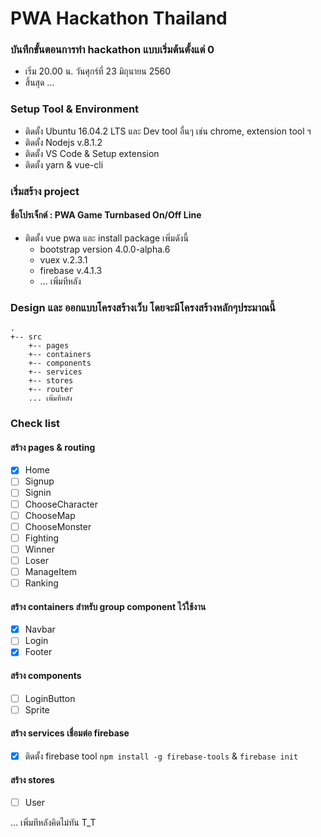 # PWA Hackathon Thailand

### บันทึกขั้นตอนการทำ hackathon แบบเริ่มต้นตั้งแต่ 0
- เริ่ม 20.00 น. วันศุกร์ที่ 23 มิถุนายน 2560
- สิ้นสุด ...

### Setup Tool & Environment
- ติดตั้ง Ubuntu 16.04.2 LTS และ Dev tool อื่นๆ เช่น chrome, extension tool ฯ
- ติดตั้ง Nodejs v.8.1.2
- ติดตั้ง VS Code & Setup extension 
- ติดตั้ง yarn & vue-cli

### เริ่มสร้าง project
#### ชื่อโปรเจ็กต์ : PWA Game Turnbased On/Off Line
- ติดตั้ง vue pwa และ install package เพิ่มดังนี้
  - bootstrap version 4.0.0-alpha.6
  - vuex v.2.3.1
  - firebase v.4.1.3
  - ... เพิ่มทีหลัง

### Design และ ออกแบบโครงสร้างเว็บ โดยจะมีโครงสร้างหลักๆประมาณนี้
```
.
+-- src
    +-- pages
    +-- containers
    +-- components
    +-- services
    +-- stores
    +-- router
    ... เพิ่มทีหลัง
```

### Check list
#### สร้าง pages & routing
- [x] Home
- [ ] Signup
- [ ] Signin
- [ ] ChooseCharacter
- [ ] ChooseMap
- [ ] ChooseMonster
- [ ] Fighting
- [ ] Winner
- [ ] Loser
- [ ] ManageItem
- [ ] Ranking

#### สร้าง containers สำหรับ group component ไว้ใช้งาน
- [x] Navbar
- [ ] Login
- [x] Footer

#### สร้าง components
- [ ] LoginButton
- [ ] Sprite

#### สร้าง services เชื่อมต่อ firebase
- [x] ติดตั้ง firebase tool `npm install -g firebase-tools` & `firebase init`

#### สร้าง stores
- [ ] User

... เพิ่มทีหลังคิดไม่ทัน T_T